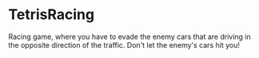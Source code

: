 # TetrisRacing
Racing game, where you have to evade the enemy cars that are driving in the opposite direction of the traffic. Don't let the enemy's cars hit you!
